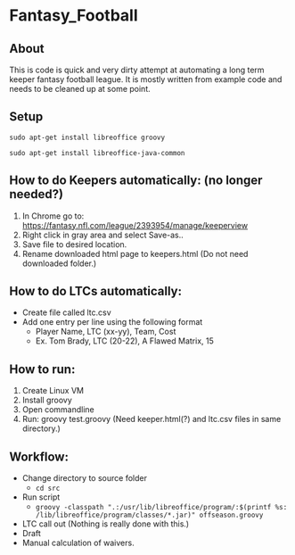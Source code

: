 # Fantasy_Football

## About
This is code is quick and very dirty attempt at automating a long term keeper fantasy football league. It is mostly written from example code and needs to be cleaned up at some point.

## Setup
``` sudo apt-get install libreoffice groovy ```

``` sudo apt-get install libreoffice-java-common ```

## How to do Keepers automatically: (no longer needed?)
1. In Chrome go to: https://fantasy.nfl.com/league/2393954/manage/keeperview
2. Right click in gray area and select Save-as..
3. Save file to desired location.
4. Rename downloaded html page to keepers.html (Do not need downloaded folder.)

## How to do LTCs automatically:
- Create file called ltc.csv
- Add one entry per line using the following format
  -  Player Name, LTC (xx-yy), Team, Cost
  -  Ex. Tom Brady, LTC (20-22), A Flawed Matrix, 15
 
 ## How to run:
 1. Create Linux VM
 2. Install groovy
 3. Open commandline
 4. Run: groovy test.groovy (Need keeper.html(?) and ltc.csv files in same directory.)

## Workflow:
- Change directory to source folder
  - ``` cd src ```
- Run script
  - ``` groovy -classpath ".:/usr/lib/libreoffice/program/:$(printf %s: /lib/libreoffice/program/classes/*.jar)" offseason.groovy ```
- LTC call out (Nothing is really done with this.)
- Draft
- Manual calculation of waivers.


